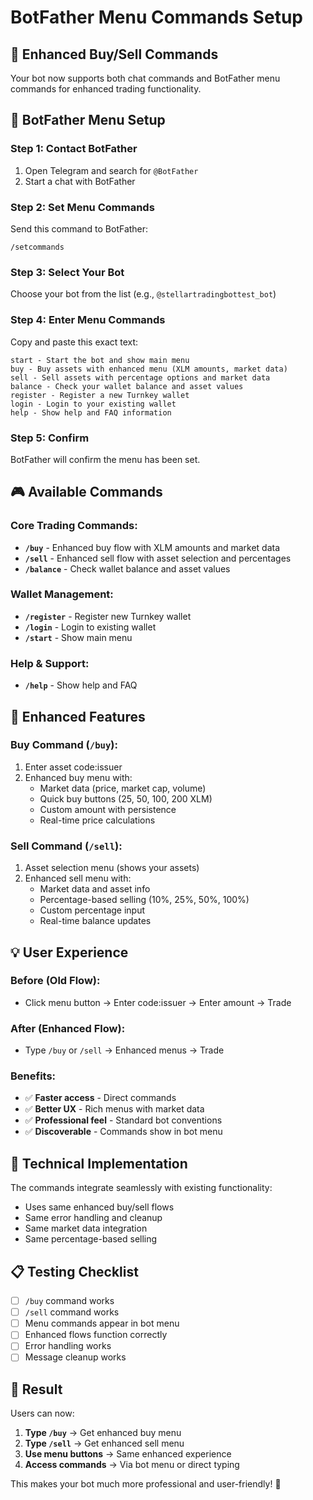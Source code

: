 # BotFather Menu Commands Setup

## 🎯 Enhanced Buy/Sell Commands

Your bot now supports both chat commands and BotFather menu commands for enhanced trading functionality.

## 📱 BotFather Menu Setup

### **Step 1: Contact BotFather**
1. Open Telegram and search for `@BotFather`
2. Start a chat with BotFather

### **Step 2: Set Menu Commands**
Send this command to BotFather:

```
/setcommands
```

### **Step 3: Select Your Bot**
Choose your bot from the list (e.g., `@stellartradingbottest_bot`)

### **Step 4: Enter Menu Commands**
Copy and paste this exact text:

```
start - Start the bot and show main menu
buy - Buy assets with enhanced menu (XLM amounts, market data)
sell - Sell assets with percentage options and market data
balance - Check your wallet balance and asset values
register - Register a new Turnkey wallet
login - Login to your existing wallet
help - Show help and FAQ information
```

### **Step 5: Confirm**
BotFather will confirm the menu has been set.

## 🎮 Available Commands

### **Core Trading Commands:**
- **`/buy`** - Enhanced buy flow with XLM amounts and market data
- **`/sell`** - Enhanced sell flow with asset selection and percentages
- **`/balance`** - Check wallet balance and asset values

### **Wallet Management:**
- **`/register`** - Register new Turnkey wallet
- **`/login`** - Login to existing wallet
- **`/start`** - Show main menu

### **Help & Support:**
- **`/help`** - Show help and FAQ

## 🚀 Enhanced Features

### **Buy Command (`/buy`):**
1. Enter asset code:issuer
2. Enhanced buy menu with:
   - Market data (price, market cap, volume)
   - Quick buy buttons (25, 50, 100, 200 XLM)
   - Custom amount with persistence
   - Real-time price calculations

### **Sell Command (`/sell`):**
1. Asset selection menu (shows your assets)
2. Enhanced sell menu with:
   - Market data and asset info
   - Percentage-based selling (10%, 25%, 50%, 100%)
   - Custom percentage input
   - Real-time balance updates

## 💡 User Experience

### **Before (Old Flow):**
- Click menu button → Enter code:issuer → Enter amount → Trade

### **After (Enhanced Flow):**
- Type `/buy` or `/sell` → Enhanced menus → Trade

### **Benefits:**
- ✅ **Faster access** - Direct commands
- ✅ **Better UX** - Rich menus with market data
- ✅ **Professional feel** - Standard bot conventions
- ✅ **Discoverable** - Commands show in bot menu

## 🔧 Technical Implementation

The commands integrate seamlessly with existing functionality:
- Uses same enhanced buy/sell flows
- Same error handling and cleanup
- Same market data integration
- Same percentage-based selling

## 📋 Testing Checklist

- [ ] `/buy` command works
- [ ] `/sell` command works
- [ ] Menu commands appear in bot menu
- [ ] Enhanced flows function correctly
- [ ] Error handling works
- [ ] Message cleanup works

## 🎉 Result

Users can now:
1. **Type `/buy`** → Get enhanced buy menu
2. **Type `/sell`** → Get enhanced sell menu
3. **Use menu buttons** → Same enhanced experience
4. **Access commands** → Via bot menu or direct typing

This makes your bot much more professional and user-friendly! 🚀
